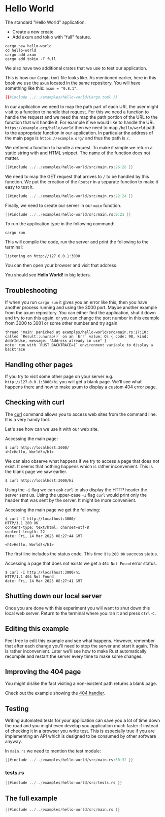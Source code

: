 # Hello World

The standard "Hello World" application.


* Create a new create
* Add axum and tokio with "full" feature.

```
cargo new hello-world
cd hello-world
cargo add axum
cargo add tokio -F full
```

We also have two additional crates that we use to test our application.

This is how our `Cargo.toml` file looks like. As mentioned earlier, here in this book we use the `axum` located in the same repository.
You will have something like this: `axum = "0.8.1"`.


```toml
{{#include ../../examples/hello-world/Cargo.toml }}
```

In our application we need to map the path part of each URL the user might visit to a function to handle that request.
For this we need a function to handle the request and we need the map the path portion of the URL to the function that will handle it.
For example if we would like to handle the URL `https://example.org/hello/world` then we need to map `/hello/world` path to the appropriate
function in our application. In particular the address of the main page is `https://example.org/` and thus the path is `/`.

We defined a function to handle a request. To make it simple we return a static string with and HTML snippet.
The name of the function does not matter.

```rust
{{#include ../../examples/hello-world/src/main.rs:26:28 }}
```

We need to map the GET request that arrives to `/` to be handled by this function.
We put the creation of the `Router` in a separate function to make it easy to test it.

```rust
{{#include ../../examples/hello-world/src/main.rs:22:24 }}
```

Finally, we need to create our server in our `main` function.

```rust
{{#include ../../examples/hello-world/src/main.rs:9:21 }}
```

To run the application type in the following command:

```
cargo run
```

This will compile the code, run the server and print the following to the terminal:

```
listening on http://127.0.0.1:3000
```

You can then open your browser and visit that address.

You should see **Hello World!** in big letters.


## Troubleshooting

If when you run `cargo run` it gives you an error like this, then you have another process running and using the 3000 port.
Maybe another example from the axum repository. You can either find the application, shut it down and try to run this again,
or you can change the port number in this example from 3000 to 3001 or some other number and try again.

```
thread 'main' panicked at examples/hello-world/src/main.rs:17:10:
called `Result::unwrap()` on an `Err` value: Os { code: 98, kind: AddrInUse, message: "Address already in use" }
note: run with `RUST_BACKTRACE=1` environment variable to display a backtrace
```

## Handling other pages

If you try to visit some other page on your server e.g. `http://127.0.0.1:3000/hi` you will get a blank page.
We'll see what happens there and how to make axum to display a [custom 404 error page](./global-404-handler.md).


## Checking with curl

The [curl](https://curl.se/) command allows you to access web sites from the command line. It is a very handy tool.

Let's see how can we use it with our web site.

Accessing the main page:

```
$ curl http://localhost:3000/
<h1>Hello, World!</h1>
```

We can also observe what happens if we try to access a page that does not exist. It seems that nothing happens which is rather inconvenient.
This is the blank page we saw earlier.

```
$ curl http://localhost:3000/hi
```

Using the `-i` flag we can ask `curl` to also display the HTTP header the server sent us.
Using the upper-case `-I` flag `curl` would print only the header that was sent by the server.
It might be more convenient.

Accessing the main page we get the following:

```
$ curl -I http://localhost:3000/
HTTP/1.1 200 OK
content-type: text/html; charset=utf-8
content-length: 22
date: Fri, 14 Mar 2025 08:27:44 GMT

<h1>Hello, World!</h1>
```

The first line includes the status code. This time it is `200 OK` success status.


Accessing a page that does not exists we get a `404 Not Found` error status.

```
$ curl -I http://localhost:3000/hi
HTTP/1.1 404 Not Found
date: Fri, 14 Mar 2025 08:27:41 GMT
```

## Shutting down our local server

Once you are done with this experiment you will want to shut down this local web server. Return to the terminal where you ran it and press `Ctrl-C`.

## Editing this example

Feel free to edit this example and see what happens. However, remember that after each change you'll need to stop the server and start it again.
This is rather inconvenient. Later we'll see how to make Rust automatically recompile and restart the server every time to make some changes.

## Improving the 404 page

You might dislike the fact visiting a non-existent path returns a blank page.

Check out the example showing the [404 handler](./global-404-handler.md).

## Testing

Writing automated tests for your application can save you a lot of time down the road and you might even develop you application much
faster if instead of checking it in a browser you write test. This is especially true if you are implementing an API which is designed
to be consumed by other software anyway.


In `main.rs` we need to mention the test module:

```rust
{{#include ../../examples/hello-world/src/main.rs:30:32 }}
```

### tests.rs

```rust
{{#include ../../examples/hello-world/src/tests.rs }}
```

## The full example

```rust
{{#include ../../examples/hello-world/src/main.rs }}
```

